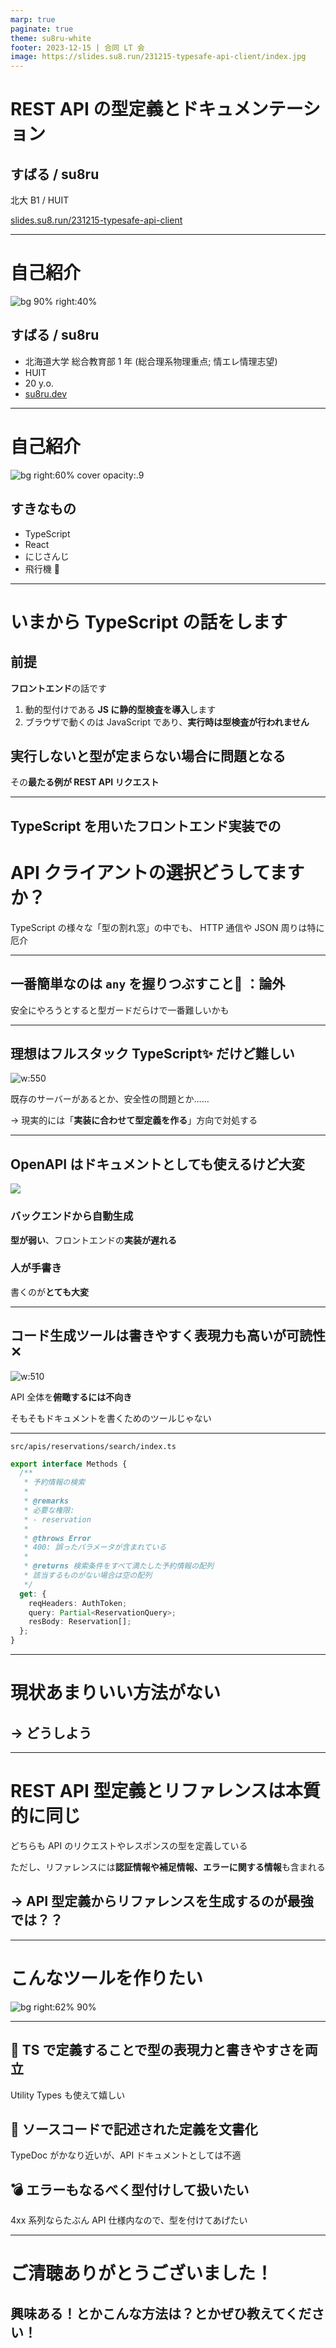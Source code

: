 ```yaml
---
marp: true
paginate: true
theme: su8ru-white
footer: 2023-12-15 | 合同 LT 会
image: https://slides.su8.run/231215-typesafe-api-client/index.jpg
---
```


# REST API の型定義とドキュメンテーション

## すばる / su8ru

北大 B1 / HUIT

[slides.su8.run/231215-typesafe-api-client](https://slides.su8.run/231215-typesafe-api-client)

---

<!--
header: REST API の型定義とドキュメンテーション | su8ru
-->

# 自己紹介

![bg 90% right:40%](https://su8.run/avatar?s=1080)

## すばる / su8ru

- 北海道大学 総合教育部 1 年
  (総合理系物理重点; 情エレ情理志望)
- HUIT
- 20 y.o.
- [su8ru.dev](https://su8ru.dev)

---

# 自己紹介

![bg right:60% cover opacity:.9](images/hac.jpg)

## すきなもの

- TypeScript
- React
- にじさんじ
- 飛行機 🔴

---

# いまから TypeScript の話をします

## 前提

**フロントエンド**の話です

1. 動的型付けである **JS に静的型検査を導入**します
2. ブラウザで動くのは JavaScript であり、**実行時は型検査が行われません**

## 実行しないと型が定まらない場合に問題となる

その**最たる例が REST API リクエスト**

---

## TypeScript を用いたフロントエンド実装での

# API クライアントの選択どうしてますか？

TypeScript の様々な「型の割れ窓」の中でも、
HTTP 通信や JSON 周りは特に厄介

---

<!-- # API クライアントの選択どうしてますか？ -->

## 一番簡単なのは `any` を握りつぶすこと:woozy_face: ：論外

安全にやろうとすると型ガードだらけで一番難しいかも

---

<!-- # API クライアントの選択どうしてますか？ -->

## 理想はフルスタック TypeScript:sparkles: だけど難しい

![w:550](images/fullstack.svg)

既存のサーバーがあるとか、安全性の問題とか……

→ 現実的には「**実装に合わせて型定義を作る**」方向で対処する

---

<!-- # API クライアントの選択どうしてますか？ -->

## OpenAPI はドキュメントとしても使えるけど大変

![](images/openapi.svg)

### バックエンドから自動生成

**型が弱い**、フロントエンドの**実装が遅れる**

### 人が手書き

書くのが**とても大変**

---

<!-- # API クライアントの選択どうしてますか？ -->

## コード生成ツールは書きやすく表現力も高いが可読性 ✕

![w:510](images/aspida.svg)

API 全体を**俯瞰するには不向き**

そもそもドキュメントを書くためのツールじゃない

---

`src/apis/reservations/search/index.ts`

```ts
export interface Methods {
  /**
   * 予約情報の検索
   *
   * @remarks
   * 必要な権限:
   * - reservation
   *
   * @throws Error
   * 400: 誤ったパラメータが含まれている
   *
   * @returns 検索条件をすべて満たした予約情報の配列
   * 該当するものがない場合は空の配列
   */
  get: {
    reqHeaders: AuthToken;
    query: Partial<ReservationQuery>;
    resBody: Reservation[];
  };
}
```

---

# 現状あまりいい方法がない

## → どうしよう

---

# REST API 型定義とリファレンスは本質的に同じ

どちらも API のリクエストやレスポンスの型を定義している

ただし、リファレンスには**認証情報や補足情報、エラーに関する情報**も含まれる

## → API 型定義からリファレンスを生成するのが最強では？？

---

# こんなツールを作りたい

![bg right:62% 90%](images/solution.svg)

---

## 📝 TS で定義することで型の表現力と書きやすさを両立

Utility Types も使えて嬉しい

## 📘 ソースコードで記述された定義を文書化

TypeDoc がかなり近いが、API ドキュメントとしては不適

## 💣 エラーもなるべく型付けして扱いたい

4xx 系列ならたぶん API 仕様内なので、型を付けてあげたい

---

# ご清聴ありがとうございました！

## 興味ある！とかこんな方法は？とかぜひ教えてください！
